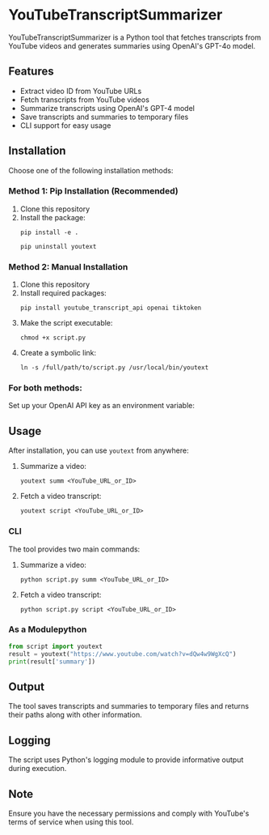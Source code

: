 # YouTubeTranscriptSummarizer

YouTubeTranscriptSummarizer is a Python tool that fetches transcripts from YouTube videos and generates summaries using OpenAI's GPT-4o model.

## Features

- Extract video ID from YouTube URLs
- Fetch transcripts from YouTube videos
- Summarize transcripts using OpenAI's GPT-4 model
- Save transcripts and summaries to temporary files
- CLI support for easy usage

## Installation

Choose one of the following installation methods:

### Method 1: Pip Installation (Recommended)

1. Clone this repository
2. Install the package:
   ```
   pip install -e .
   ```
   ```
   pip uninstall youtext

### Method 2: Manual Installation

1. Clone this repository
2. Install required packages:
   ```
   pip install youtube_transcript_api openai tiktoken
   ```
3. Make the script executable:
   ```
   chmod +x script.py
   ```
4. Create a symbolic link:
   ```
   ln -s /full/path/to/script.py /usr/local/bin/youtext
   ```

### For both methods:

Set up your OpenAI API key as an environment variable:

## Usage

After installation, you can use `youtext` from anywhere:

1. Summarize a video:
   ```
   youtext summ <YouTube_URL_or_ID>
   ```

2. Fetch a video transcript:
   ```
   youtext script <YouTube_URL_or_ID>
   ```

### CLI

The tool provides two main commands:

1. Summarize a video:
   ```
   python script.py summ <YouTube_URL_or_ID>
   ```

2. Fetch a video transcript:
   ```
   python script.py script <YouTube_URL_or_ID>
   ```

### As a Modulepython

```py
from script import youtext
result = youtext("https://www.youtube.com/watch?v=dQw4w9WgXcQ")
print(result['summary'])
```


## Output

The tool saves transcripts and summaries to temporary files and returns their paths along with other information.

## Logging

The script uses Python's logging module to provide informative output during execution.

## Note

Ensure you have the necessary permissions and comply with YouTube's terms of service when using this tool.